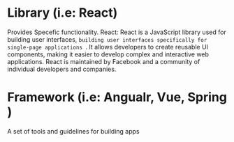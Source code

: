 # Library (i.e: React)
Provides Specefic functionality. 
 React: React is a JavaScript library used for building user interfaces, 
`building user interfaces specifically for single-page applications `. 
It allows developers to create reusable UI components, making it easier to develop complex and interactive web applications. 
React is maintained by Facebook and a community of individual developers and companies. 

# Framework (i.e: Angualr, Vue, Spring )
A set of tools and guidelines for building apps
